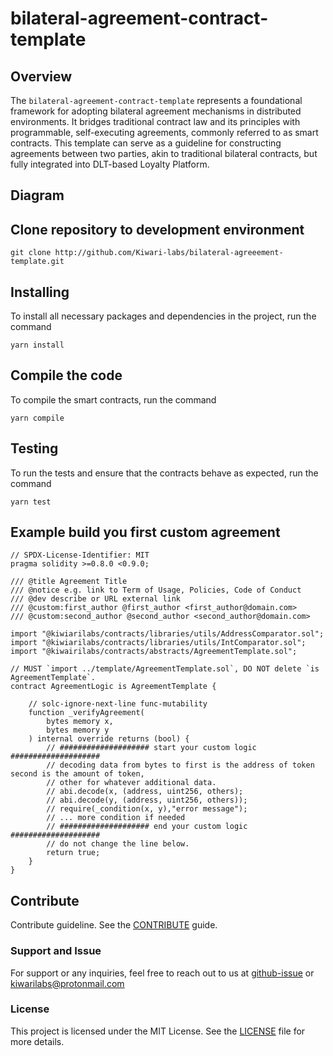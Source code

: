 # bilateral-agreement-contract-template

## Overview

The `bilateral-agreement-contract-template` represents a foundational framework for adopting bilateral agreement mechanisms in distributed environments. It bridges traditional contract law and its principles with programmable, self-executing agreements, commonly referred to as smart contracts. This template can serve as a guideline for constructing agreements between two parties, akin to traditional bilateral contracts, but fully integrated into DLT-based Loyalty Platform.

## Diagram

<!-- TODO png or mermaid -->

## Clone repository to development environment

``` shell
git clone http://github.com/Kiwari-labs/bilateral-agreeement-template.git
```

## Installing

To install all necessary packages and dependencies in the project, run the command

```
yarn install
```

## Compile the code

To compile the smart contracts, run the command

```
yarn compile
```

## Testing

To run the tests and ensure that the contracts behave as expected, run the command

```
yarn test
```

## Example build you first custom agreement

<!-- Instruction / Walkthrough -->

```Solidity
// SPDX-License-Identifier: MIT
pragma solidity >=0.8.0 <0.9.0;

/// @title Agreement Title
/// @notice e.g. link to Term of Usage, Policies, Code of Conduct
/// @dev describe or URL external link
/// @custom:first_author @first_author <first_author@domain.com>
/// @custom:second_author @second_author <second_author@domain.com>

import "@kiwiarilabs/contracts/libraries/utils/AddressComparator.sol";
import "@kiwiarilabs/contracts/libraries/utils/IntComparator.sol";
import "@kiwairilabs/contracts/abstracts/AgreementTemplate.sol";

// MUST `import ../template/AgreementTemplate.sol`, DO NOT delete `is AgreementTemplate`.
contract AgreementLogic is AgreementTemplate {

    // solc-ignore-next-line func-mutability
    function _verifyAgreement(
        bytes memory x,
        bytes memory y
    ) internal override returns (bool) {
        // #################### start your custom logic ####################
        // decoding data from bytes to first is the address of token second is the amount of token,
        // other for whatever additional data.
        // abi.decode(x, (address, uint256, others);
        // abi.decode(y, (address, uint256, others));
        // require(_condition(x, y),"error message");
        // ... more condition if needed
        // #################### end your custom logic ####################
        // do not change the line below.
        return true;
    }
}
```

## Contribute

Contribute guideline. See the [CONTRIBUTE](CONTRIBUTE) guide.

### Support and Issue

For support or any inquiries, feel free to reach out to us at [github-issue](https://github.com/Kiwari-Labs/bilateral-agreement-contract-template/issues) or kiwarilabs@protonmail.com

### License

This project is licensed under the MIT License. See the [LICENSE](LICENSE) file for more details.
